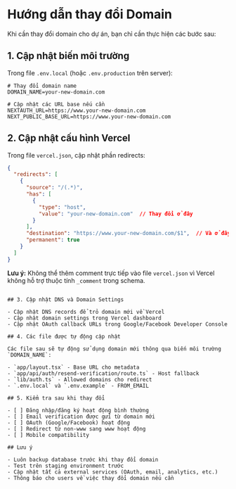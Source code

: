 # Hướng dẫn thay đổi Domain

Khi cần thay đổi domain cho dự án, bạn chỉ cần thực hiện các bước sau:

## 1. Cập nhật biến môi trường

Trong file `.env.local` (hoặc `.env.production` trên server):

```env
# Thay đổi domain name
DOMAIN_NAME=your-new-domain.com

# Cập nhật các URL base nếu cần
NEXTAUTH_URL=https://www.your-new-domain.com
NEXT_PUBLIC_BASE_URL=https://www.your-new-domain.com
```

## 2. Cập nhật cấu hình Vercel

Trong file `vercel.json`, cập nhật phần redirects:

```json
{
  "redirects": [
    {
      "source": "/(.*)",
      "has": [
        {
          "type": "host",
          "value": "your-new-domain.com"  // Thay đổi ở đây
        }
      ],
      "destination": "https://www.your-new-domain.com/$1",  // Và ở đây
      "permanent": true
    }
  ]
}
```

**Lưu ý:** Không thể thêm comment trực tiếp vào file `vercel.json` vì Vercel không hỗ trợ thuộc tính `_comment` trong schema.
```

## 3. Cập nhật DNS và Domain Settings

- Cập nhật DNS records để trỏ domain mới về Vercel
- Cập nhật domain settings trong Vercel dashboard
- Cập nhật OAuth callback URLs trong Google/Facebook Developer Console

## 4. Các file được tự động cập nhật

Các file sau sẽ tự động sử dụng domain mới thông qua biến môi trường `DOMAIN_NAME`:

- `app/layout.tsx` - Base URL cho metadata
- `app/api/auth/resend-verification/route.ts` - Host fallback
- `lib/auth.ts` - Allowed domains cho redirect
- `.env.local` và `.env.example` - FROM_EMAIL

## 5. Kiểm tra sau khi thay đổi

- [ ] Đăng nhập/đăng ký hoạt động bình thường
- [ ] Email verification được gửi từ domain mới
- [ ] OAuth (Google/Facebook) hoạt động
- [ ] Redirect từ non-www sang www hoạt động
- [ ] Mobile compatibility

## Lưu ý

- Luôn backup database trước khi thay đổi domain
- Test trên staging environment trước
- Cập nhật tất cả external services (OAuth, email, analytics, etc.)
- Thông báo cho users về việc thay đổi domain nếu cần